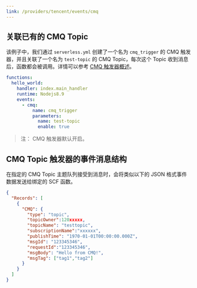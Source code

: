 ```yaml
---
link: /providers/tencent/events/cmq
---
```


## 关联已有的 CMQ Topic

该例子中，我们通过 `serverless.yml` 创建了一个名为 `cmq_trigger` 的 CMQ 触发器，并且关联了一个名为 `test-topic` 的 CMQ Topic，每次这个 Topic 收到消息后，函数都会被调用。详情可以参考 [CMQ 触发器概述](https://cloud.tencent.com/document/product/583/11517)。

```yml
functions:
  hello_world:
    handler: index.main_handler
    runtime: Nodejs8.9
    events:
      - cmq:
          name: cmq_trigger
          parameters:
            name: test-topic
            enable: true
```

> 注： CMQ 触发器默认开启。

## CMQ Topic 触发器的事件消息结构

在指定的 CMQ Topic 主题队列接受到消息时，会将类似以下的 JSON 格式事件数据发送给绑定的 SCF 函数。

```json
{
  "Records": [
    {
      "CMQ": {
        "type": "topic",
        "topicOwner":120xxxxx,
        "topicName": "testtopic",
        "subscriptionName":"xxxxxx",
        "publishTime": "1970-01-01T00:00:00.000Z",
        "msgId": "123345346",
        "requestId":"123345346",
        "msgBody": "Hello from CMQ!",
        "msgTag": ["tag1","tag2"]
      }
    }
  ]
}
```

